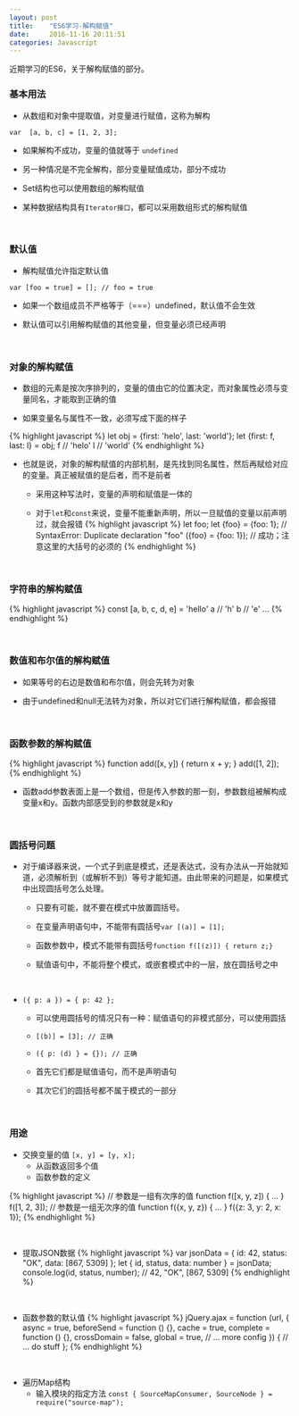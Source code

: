 ```yaml
---
layout: post
title:    "ES6学习-解构赋值"
date:     2016-11-16 20:11:51
categories: Javascript 
---
```


近期学习的ES6，关于解构赋值的部分。

<!-- more -->

### 基本用法

- 从数组和对象中提取值，对变量进行赋值，这称为解构
```
var  [a, b, c] = [1, 2, 3];
```

- 如果解构不成功，变量的值就等于 `undefined`
 
- 另一种情况是不完全解构，部分变量赋值成功，部分不成功

- Set结构也可以使用数组的解构赋值

- 某种数据结构具有`Iterator接口`，都可以采用数组形式的解构赋值

<br>

### 默认值
- 解构赋值允许指定默认值
```
var [foo = true] = []; // foo = true
```

- 如果一个数组成员不严格等于（===）undefined，默认值不会生效

- 默认值可以引用解构赋值的其他变量，但变量必须已经声明

<br>

### 对象的解构赋值

- 数组的元素是按次序排列的，变量的值由它的位置决定，而对象属性必须与变量同名，才能取到正确的值

- 如果变量名与属性不一致，必须写成下面的样子  

{% highlight javascript %}
let obj = {first: 'helo', last: 'world'};
let {first: f, last: l} = obj;
f // 'helo'
l // 'world'
{% endhighlight %}

- 也就是说，对象的解构赋值的内部机制，是先找到同名属性，然后再赋给对应的变量。真正被赋值的是后者，而不是前者
    - 采用这种写法时，变量的声明和赋值是一体的

    - 对于`let`和`const`来说，变量不能重新声明，所以一旦赋值的变量以前声明过，就会报错
{% highlight javascript %}
let foo;
let {foo} = {foo: 1}; // SyntaxError: Duplicate declaration "foo"
({foo} = {foo: 1}); // 成功；注意这里的大括号的必须的
{% endhighlight %}

<br>

### 字符串的解构赋值

{% highlight javascript %}
const [a, b, c, d, e] = 'hello'
a // 'h' 
b // 'e'
...
{% endhighlight %}

<br>

### 数值和布尔值的解构赋值

- 如果等号的右边是数值和布尔值，则会先转为对象

- 由于undefined和null无法转为对象，所以对它们进行解构赋值，都会报错

<br>

### 函数参数的解构赋值

{% highlight javascript %}
function add([x, y]) {
    return x + y;
}
add([1, 2]);
{% endhighlight %}

- 函数add参数表面上是一个数组，但是传入参数的那一刻，参数数组被解构成变量x和y。函数内部感受到的参数就是x和y

<br>

### 圆括号问题
 - 对于编译器来说，一个式子到底是模式，还是表达式，没有办法从一开始就知道，必须解析到（或解析不到）等号才能知道。由此带来的问题是，如果模式中出现圆括号怎么处理。
    - 只要有可能，就不要在模式中放置圆括号。

    - 在变量声明语句中，不能带有圆括号`var [(a)] = [1];`

    - 函数参数中，模式不能带有圆括号`function f([(z)]) { return z;}`

    - 赋值语句中，不能将整个模式，或嵌套模式中的一层，放在圆括号之中

<br>
 
 - `({ p: a }) = { p: 42 };`
    - 可以使用圆括号的情况只有一种：赋值语句的非模式部分，可以使用圆括

    - `[(b)] = [3]; // 正确`

    - `({ p: (d) } = {}); // 正确`

    - 首先它们都是赋值语句，而不是声明语句

    - 其次它们的圆括号都不属于模式的一部分

<br>

### 用途

- 交换变量的值
`[x, y] = [y, x];`
    - 从函数返回多个值
    - 函数参数的定义

{% highlight javascript %}
// 参数是一组有次序的值
function f([x, y, z]) { ... }
f([1, 2, 3]);
// 参数是一组无次序的值
function f({x, y, z}) { ... }
f({z: 3, y: 2, x: 1});
{% endhighlight %}

<br>

- 提取JSON数据
{% highlight javascript %}
var jsonData = {
id: 42,
status: "OK",
data: [867, 5309]
};
let { id, status, data: number } = jsonData;
console.log(id, status, number); // 42, "OK", [867, 5309]
{% endhighlight %}

<br>

- 函数参数的默认值
{% highlight javascript %}
jQuery.ajax = function (url, {
    async = true,
    beforeSend = function () {},
    cache = true,
    complete = function () {},
    crossDomain = false,
    global = true,
    // ... more config
}) {
    // ... do stuff
};
{% endhighlight %}

<br>

- 遍历Map结构
    - 输入模块的指定方法
    `const { SourceMapConsumer, SourceNode } = require("source-map");`